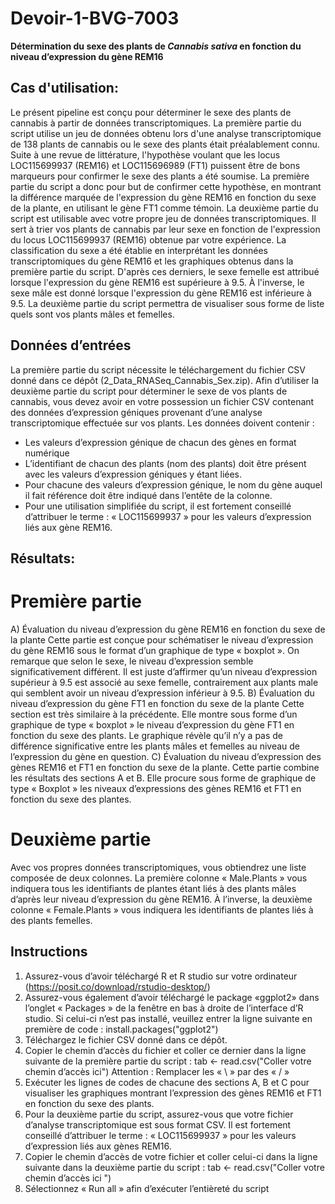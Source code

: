 # Devoir-1-BVG-7003

**Détermination du sexe des plants de *Cannabis sativa* en fonction du niveau d’expression du gène REM16**


## **Cas d'utilisation:** 
Le présent pipeline est conçu pour déterminer le sexe des plants de cannabis à partir de données transcriptomiques. La première partie du script utilise un jeu de données obtenu lors d'une analyse transcriptomique de 138 plants de cannabis ou le sexe des plants était préalablement connu. Suite à une revue de littérature, l'hypothèse voulant que les locus LOC115699937 (REM16) et LOC115696989 (FT1) puissent être de bons marqueurs pour confirmer le sexe des plants a été soumise. La première partie du script a donc pour but de confirmer cette hypothèse, en montrant la différence marquée de l'expression du gène REM16 en fonction du sexe de la plante, en utilisant le gène FT1 comme témoin. La deuxième partie du script est utilisable avec votre propre jeu de données transcriptomiques. Il sert à trier vos plants de cannabis par leur sexe en fonction de l'expression du locus LOC115699937 (REM16) obtenue par votre expérience. La classification du sexe a été établie en interprétant les données transcriptomiques du gène REM16 et les graphiques obtenus dans la première partie du script. D'après ces derniers, le sexe femelle est attribué lorsque l'expression du gène REM16 est supérieure à 9.5. À l'inverse, le sexe mâle est donné lorsque l'expression du gène REM16 est inférieure à 9.5. La deuxième partie du script permettra de visualiser sous forme de liste quels sont vos plants mâles et femelles. 

## **Données d’entrées**
La première partie du script nécessite le téléchargement du fichier CSV donné dans ce dépôt (2_Data_RNASeq_Cannabis_Sex.zip).
Afin d’utiliser la deuxième partie du script pour déterminer le sexe de vos plants de cannabis, vous devez avoir en votre possession un fichier CSV contenant des données d’expression géniques provenant d’une analyse transcriptomique effectuée sur vos plants. Les données doivent contenir :
-	 Les valeurs d’expression génique de chacun des gènes en format numérique
-	 L’identifiant de chacun des plants (nom des plants) doit être présent avec les valeurs d’expression géniques y étant liées.
-	Pour chacune des valeurs d’expression génique, le nom du gène auquel il fait référence doit être indiqué dans l’entête de la colonne. 
-	Pour une utilisation simplifiée du script, il est fortement conseillé d’attribuer le terme : « LOC115699937 » pour les valeurs d’expression liés aux gène REM16. 

## **Résultats:**
# **Première partie**
A)	Évaluation du niveau d’expression du gène REM16 en fonction du sexe de la plante
Cette partie est conçue pour schématiser le niveau d’expression du gène REM16 sous le format d’un graphique de type « boxplot ». On remarque que selon le sexe, le niveau d’expression semble significativement différent. Il est juste d’affirmer qu’un niveau d’expression supérieur à 9.5 est associé au sexe femelle, contrairement aux plants male qui semblent avoir un niveau d’expression inférieur à 9.5. 
B)	Évaluation du niveau d’expression du gène FT1 en fonction du sexe de la plante
Cette section est très similaire à la précédente. Elle montre sous forme d’un graphique de type « boxplot » le niveau d’expression du gène FT1 en fonction du sexe des plants. Le graphique révèle qu’il n’y a pas de différence significative entre les plants mâles et femelles au niveau de l’expression du gène en question. 
C)	Évaluation du niveau d’expression des gènes REM16 et FT1 en fonction du sexe de la plante. 
Cette partie combine les résultats des sections A et B. Elle procure sous forme de graphique de type « Boxplot » les niveaux d’expressions des gènes REM16 et FT1 en fonction du sexe des plantes. 

# **Deuxième partie**
Avec vos propres données transcriptomiques, vous obtiendrez une liste composée de deux colonnes. La première colonne « Male.Plants » vous indiquera tous les identifiants de plantes étant liés à des plants mâles d’après leur niveau d’expression du gène REM16. À l’inverse, la deuxième colonne « Female.Plants » vous indiquera les identifiants de plantes liés à des plants femelles.

## **Instructions**
1.	Assurez-vous d’avoir téléchargé R et R studio sur votre ordinateur (https://posit.co/download/rstudio-desktop/)
2.	Assurez-vous également d’avoir téléchargé le package «ggplot2» dans l’onglet « Packages » de la fenêtre en bas à droite de l’interface d’R studio. Si celui-ci n’est pas installé, veuillez entrer la ligne suivante en première de code : install.packages("ggplot2")
3.	Téléchargez le fichier CSV donné dans ce dépôt. 
4.	Copier le chemin d’accès du fichier et coller ce dernier dans la ligne suivante de la première partie du script :
tab <- read.csv("Coller votre chemin d’accès ici")
Attention : Remplacer les « \ » par des « / »
5.	Exécuter les lignes de codes de chacune des sections A, B et C pour visualiser les graphiques montrant l’expression des gènes REM16 et FT1 en fonction du sexe des plants.
6.	Pour la deuxième partie du script, assurez-vous que votre fichier d’analyse transcriptomique est sous format CSV. Il est fortement conseillé d’attribuer le terme : « LOC115699937 » pour les valeurs d’expression liés aux gènes REM16. 
7.	Copier le chemin d’accès de votre fichier et coller celui-ci dans la ligne suivante dans la deuxième partie du script :
tab <- read.csv("Coller votre chemin d’accès ici ")
8.	Sélectionnez « Run all » afin d’exécuter l’entièreté du script

